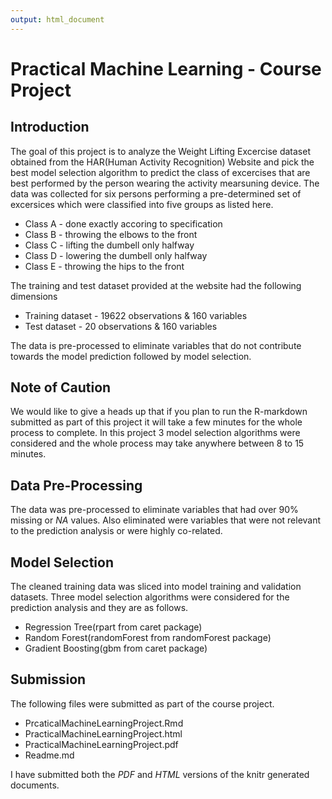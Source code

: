 ```yaml
---
output: html_document
---
```

# Practical Machine Learning - Course Project
## Introduction
The goal of this project is to analyze the Weight Lifting Excercise dataset obtained from the HAR(Human Activity Recognition) Website and pick the best model selection algorithm to predict the class of excercises that are best performed by the person wearing the activity mearsuning device. The data was collected for six persons performing a pre-determined set of excersices which were classified into five groups as listed here.

* Class A - done exactly accoring to specification
* Class B - throwing the elbows to the front
* Class C - lifting the dumbell only halfway
* Class D - lowering the dumbell only halfway
* Class E - throwing the hips to the front

The training and test dataset provided at the website had the following dimensions

* Training dataset - 19622 observations & 160 variables
* Test dataset - 20 observations & 160 variables

The data is pre-processed to eliminate variables that do not contribute towards the model prediction followed by model selection.

## Note of Caution
We would like to give a heads up that if you plan to run the R-markdown submitted as part of this project it will take a few minutes for the whole process to complete. In this project 3 model selection algorithms were considered and the whole process may take anywhere between 8 to 15 minutes.

## Data Pre-Processing
The data was pre-processed to eliminate variables that had over 90% missing or *NA* values. Also eliminated were variables that were not relevant to the prediction analysis or were highly co-related.

## Model Selection
The cleaned training data was sliced into model training and validation datasets. Three model selection algorithms were considered for the prediction analysis and they are as follows.

* Regression Tree(rpart from caret package)
* Random Forest(randomForest from randomForest package)
* Gradient Boosting(gbm from caret package)

## Submission
The following files were submitted as part of the course project.

* PrcaticalMachineLearningProject.Rmd
* PracticalMachineLearningProject.html
* PracticalMachineLearningProject.pdf
* Readme.md

I have submitted both the *PDF* and *HTML* versions of the knitr generated documents.

